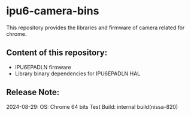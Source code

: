 # ipu6-camera-bins

This repository provides the libraries and firmware of camera related for chrome.

## Content of this repository:
* IPU6EPADLN firmware
* Library binary dependencies for IPU6EPADLN HAL

## Release Note:
2024-08-29:
OS:           Chrome 64 bits
Test Build:   internal build(nissa-820)
